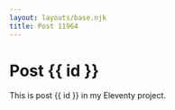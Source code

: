 ```yaml
---
layout: layouts/base.njk
title: Post 11964
---
```


# Post {{ id }}

This is post {{ id }} in my Eleventy project.
